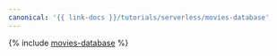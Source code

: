 ```yaml
---
canonical: '{{ link-docs }}/tutorials/serverless/movies-database'
---
```


{% include [movies-database](../../_tutorials/serverless/movies-database.md) %}
